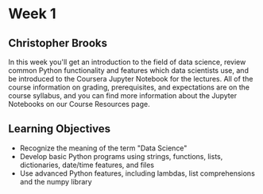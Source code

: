 # Week 1
## Christopher Brooks
In this week you'll get an introduction to the field of data science, review common Python functionality and features which data scientists use, and be introduced to the Coursera Jupyter Notebook for the lectures. All of the course information on grading, prerequisites, and expectations are on the course syllabus, and you can find more information about the Jupyter Notebooks on our Course Resources page.

## Learning Objectives
* Recognize the meaning of the term "Data Science"
* Develop basic Python programs using strings, functions, lists, dictionaries, date/time features, and files
* Use advanced Python features, including lambdas, list comprehensions and the numpy library